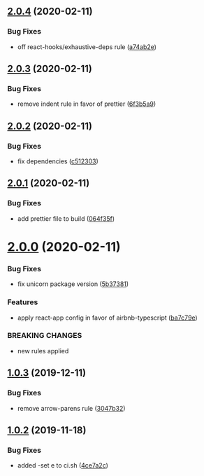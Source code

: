 ## [2.0.4](https://github.com/roborox/eslint-default-config/compare/v2.0.3...v2.0.4) (2020-02-11)


### Bug Fixes

* off react-hooks/exhaustive-deps rule ([a74ab2e](https://github.com/roborox/eslint-default-config/commit/a74ab2e))

## [2.0.3](https://github.com/roborox/eslint-default-config/compare/v2.0.2...v2.0.3) (2020-02-11)


### Bug Fixes

* remove indent rule in favor of prettier ([6f3b5a9](https://github.com/roborox/eslint-default-config/commit/6f3b5a9))

## [2.0.2](https://github.com/roborox/eslint-default-config/compare/v2.0.1...v2.0.2) (2020-02-11)


### Bug Fixes

* fix dependencies ([c512303](https://github.com/roborox/eslint-default-config/commit/c512303))

## [2.0.1](https://github.com/roborox/eslint-default-config/compare/v2.0.0...v2.0.1) (2020-02-11)


### Bug Fixes

* add prettier file to build ([064f35f](https://github.com/roborox/eslint-default-config/commit/064f35f))

# [2.0.0](https://github.com/roborox/eslint-default-config/compare/v1.0.3...v2.0.0) (2020-02-11)


### Bug Fixes

* fix unicorn package version ([5b37381](https://github.com/roborox/eslint-default-config/commit/5b37381))


### Features

* apply react-app config in favor of airbnb-typescript ([ba7c79e](https://github.com/roborox/eslint-default-config/commit/ba7c79e))


### BREAKING CHANGES

* new rules applied

## [1.0.3](https://github.com/roborox/eslint-default-config/compare/v1.0.2...v1.0.3) (2019-12-11)


### Bug Fixes

* remove arrow-parens rule ([3047b32](https://github.com/roborox/eslint-default-config/commit/3047b32))

## [1.0.2](https://github.com/roborox/eslint-default-config/compare/v1.0.1...v1.0.2) (2019-11-18)


### Bug Fixes

* added -set e to ci.sh ([4ce7a2c](https://github.com/roborox/eslint-default-config/commit/4ce7a2c))

